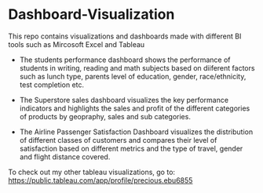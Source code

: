 # Dashboard-Visualization
This repo contains visualizations and dashboards made with different BI tools such as Mircosoft Excel and Tableau
- The students performance dashboard shows the performance of students in writing, reading and math subjects based on diiferent factors such as lunch type, parents level of education, gender, race/ethnicity, test completion etc.

- The Superstore sales dashboard visualizes the key performance indicators and highlights the sales and profit of the different categories of products by geopraphy, sales and sub categories.

- The Airline Passenger Satisfaction Dashboard visualizes the distribution of different classes of customers and compares their level of satisfaction based on different metrics and the type of travel, gender and flight distance covered.

To check out my other tableau visualizations, go to: https://public.tableau.com/app/profile/precious.ebu6855

